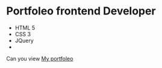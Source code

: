 # Portfoleo frontend Developer
- HTML 5
- CSS 3
- JQuery
- 
Can you view [My portfoleo](https://kehterbogdan.github.io/Portfoleo/)

